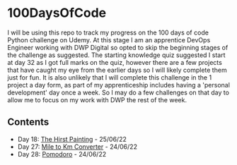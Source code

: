 # 100DaysOfCode

I will be using this repo to track my progress on the 100 days of code Python challenge on Udemy. At this stage I am an apprentice DevOps Engineer working with DWP Digital so opted to skip the beginning stages of the challenge as suggested. The starting knowledge quiz suggested I start at day 32 as I got full marks on the quiz, however there are a few projects that have caught my eye from the earlier days so I will likely complete them just for fun. It is also unlikely that I will complete this challenge in the 1 project a day form, as part of my apprenticeship includes having a 'personal development' day once a week. So I may do a few challenges on that day to allow me to focus on my work with DWP the rest of the week.

## Contents

- Day 18: [The Hirst Painting](https://github.com/OliverCutting/100DaysOfCode/tree/main/TheHirstPainting) - 25/06/22
- Day 27: [Mile to Km Converter](https://github.com/OliverCutting/100DaysOfCode/tree/main/MileToKmConverter) - 24/06/22
- Day 28: [Pomodoro](https://github.com/OliverCutting/100DaysOfCode/tree/main/Pomodoro) - 24/06/22
